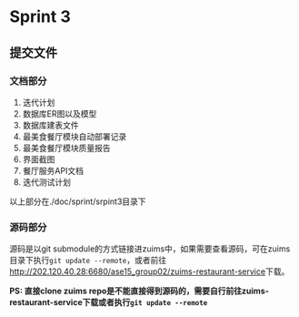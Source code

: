 # Sprint 3

## 提交文件

### 文档部分

1. 迭代计划
3. 数据库ER图以及模型
4. 数据库建表文件
5. 最美食餐厅模块自动部署记录
6. 最美食餐厅模块质量报告
7. 界面截图
8. 餐厅服务API文档
9. 迭代测试计划

以上部分在./doc/sprint/srpint3目录下

### 源码部分

源码是以git submodule的方式链接进zuims中，如果需要查看源码，可在zuims目录下执行`git update --remote`，或者前往<a href="http://202.120.40.28:6680/ase15_group02/zuims-restaurant-service">http://202.120.40.28:6680/ase15_group02/zuims-restaurant-service</a>下载。

**PS: 直接clone zuims repo是不能直接得到源码的，需要自行前往zuims-restaurant-service下载或者执行`git update --remote`**